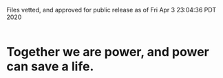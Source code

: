 Files vetted, and approved for public release as of Fri Apr  3 23:04:36 PDT 2020<br><br><h1>Together we are power, and power can save a life.</h1>
